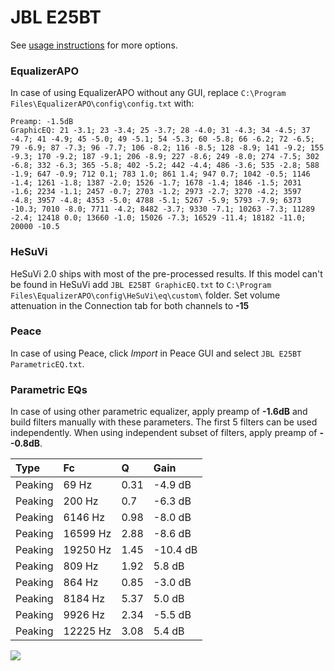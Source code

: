 # JBL E25BT
See [usage instructions](https://github.com/jaakkopasanen/AutoEq#usage) for more options.

### EqualizerAPO
In case of using EqualizerAPO without any GUI, replace `C:\Program Files\EqualizerAPO\config\config.txt`
with:
```
Preamp: -1.5dB
GraphicEQ: 21 -3.1; 23 -3.4; 25 -3.7; 28 -4.0; 31 -4.3; 34 -4.5; 37 -4.7; 41 -4.9; 45 -5.0; 49 -5.1; 54 -5.3; 60 -5.8; 66 -6.2; 72 -6.5; 79 -6.9; 87 -7.3; 96 -7.7; 106 -8.2; 116 -8.5; 128 -8.9; 141 -9.2; 155 -9.3; 170 -9.2; 187 -9.1; 206 -8.9; 227 -8.6; 249 -8.0; 274 -7.5; 302 -6.8; 332 -6.3; 365 -5.8; 402 -5.2; 442 -4.4; 486 -3.6; 535 -2.8; 588 -1.9; 647 -0.9; 712 0.1; 783 1.0; 861 1.4; 947 0.7; 1042 -0.5; 1146 -1.4; 1261 -1.8; 1387 -2.0; 1526 -1.7; 1678 -1.4; 1846 -1.5; 2031 -1.6; 2234 -1.1; 2457 -0.7; 2703 -1.2; 2973 -2.7; 3270 -4.2; 3597 -4.8; 3957 -4.8; 4353 -5.0; 4788 -5.1; 5267 -5.9; 5793 -7.9; 6373 -10.3; 7010 -8.0; 7711 -4.2; 8482 -3.7; 9330 -7.1; 10263 -7.3; 11289 -2.4; 12418 0.0; 13660 -1.0; 15026 -7.3; 16529 -11.4; 18182 -11.0; 20000 -10.5
```

### HeSuVi
HeSuVi 2.0 ships with most of the pre-processed results. If this model can't be found in HeSuVi add
`JBL E25BT GraphicEQ.txt` to `C:\Program Files\EqualizerAPO\config\HeSuVi\eq\custom\` folder.
Set volume attenuation in the Connection tab for both channels to **-15**

### Peace
In case of using Peace, click *Import* in Peace GUI and select `JBL E25BT ParametricEQ.txt`.

### Parametric EQs
In case of using other parametric equalizer, apply preamp of **-1.6dB** and build filters manually
with these parameters. The first 5 filters can be used independently.
When using independent subset of filters, apply preamp of **--0.8dB**.

| Type    | Fc       |    Q | Gain     |
|:--------|:---------|:-----|:---------|
| Peaking | 69 Hz    | 0.31 | -4.9 dB  |
| Peaking | 200 Hz   | 0.7  | -6.3 dB  |
| Peaking | 6146 Hz  | 0.98 | -8.0 dB  |
| Peaking | 16599 Hz | 2.88 | -8.6 dB  |
| Peaking | 19250 Hz | 1.45 | -10.4 dB |
| Peaking | 809 Hz   | 1.92 | 5.8 dB   |
| Peaking | 864 Hz   | 0.85 | -3.0 dB  |
| Peaking | 8184 Hz  | 5.37 | 5.0 dB   |
| Peaking | 9926 Hz  | 2.34 | -5.5 dB  |
| Peaking | 12225 Hz | 3.08 | 5.4 dB   |

![](https://raw.githubusercontent.com/jaakkopasanen/AutoEq/master/results/rtings/avg/JBL%20E25BT/JBL%20E25BT.png)